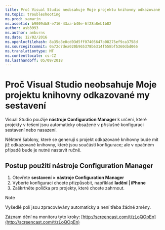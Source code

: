 ```yaml
---
title: Proč Visual Studio neobsahuje Moje projektu knihovny odkazované my sestavení?
ms.topic: troubleshooting
ms.prod: xamarin
ms.assetid: b9009db8-e716-43aa-b40e-6f28a8eb1b82
author: asb3993
ms.author: amburns
ms.date: 12/02/2016
ms.openlocfilehash: 8a35c8e0cd03d5ff07405647b08275ef9ca3758d
ms.sourcegitcommit: 0a72c7dea020b965378b6314f558bf5360dbd066
ms.translationtype: MT
ms.contentlocale: cs-CZ
ms.lasthandoff: 05/09/2018
---
```

# <a name="why-doesnt-visual-studio-include-my-referenced-library-project-in-my-build"></a>Proč Visual Studio neobsahuje Moje projektu knihovny odkazované my sestavení

Visual Studio použije **nástroje Configuration Manager** k určení, které projekty v řešení jsou automaticky obsažené v příslušné konfiguraci sestavení nebo nasazení.

Některé šablony, které se generují s projekt odkazované knihovny bude mít již odkazované knihovny, které jsou součástí konfigurace; ale v opačném případě bude je nutné nastavit ručně.

## <a name="how-to-use-the-configuration-manager"></a>Postup použití nástroje Configuration Manager

1. Otevřete **sestavení > nástroje Configuration Manager**
2. Vyberte konfiguraci chcete přizpůsobit, například **ladění | iPhone**
3. Zaškrtněte políčka pro projekty, které chcete zahrnout.

> [!NOTE]
> Vyšedlé polí jsou zpracovávány automaticky a není třeba žádné změny.

Záznam dění na monitoru tyto kroky: [http://screencast.com/t/zLoQOpEn](http://screencast.com/t/zLoQOpEn)
